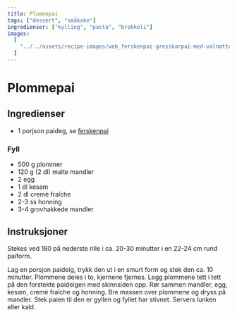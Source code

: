```yaml
---
title: Plommepai
tags: ["dessert", "småkake"]
ingredienser: ["kylling", "pasta", "brokkoli"]
images:
  [
    "../../assets/recipe-images/web_ferskenpai-gresskarpai-med-valnøtter-plommepai-sesamfrøkake-med-kremtopp.jpg",
  ]
---
```


# Plommepai

## Ingredienser

- 1 porjson paideg, se [ferskenpai](./ferskenpai)

### Fyll

- 500 g plommer
- 120 g (2 dl) malte mandler
- 2 egg
- 1 dl kesam
- 2 dl cremè fraîche
- 2-3 ss honning
- 3-4 grovhakkede mandler

## Instruksjoner

Stekes ved 180 på nederste rille i ca. 20-30 minutter i en 22-24 cm rund paiform.

Lag en porsjon paideig, trykk den ut i en smurt form og stek den ca. 10 minutter. Plommene deles i to, kjernene fjernes. Legg plommene tett i tett på den forstekte paideigen med skinnsiden opp. Rør sammen mandler, egg, kesam, cremè fraîche og honning. Bre massen over plommene og dryss på mandler. Stek paien til den er gyllen og fyllet har stivnet. Servers lunken eller kald.
